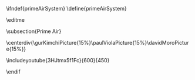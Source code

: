 \ifndef{primeAirSystem}
\define{primeAirSystem}

\editme

\subsection{Prime Air}

\centerdiv{\gurKimchiPicture{15%}\paulViolaPicture{15%}\davidMoroPicture{15%}}

\includeyoutube{3HJtmx5f1Fc}{600}{450} 


\endif
